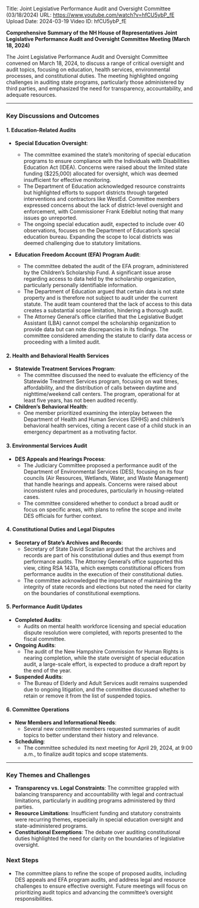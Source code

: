 Title: Joint Legislative Performance Audit and Oversight Committee (03/18/2024)
URL: https://www.youtube.com/watch?v=hfCU5ybP_fE
Upload Date: 2024-03-19
Video ID: hfCU5ybP_fE

**Comprehensive Summary of the NH House of Representatives Joint Legislative Performance Audit and Oversight Committee Meeting (March 18, 2024)**

The Joint Legislative Performance Audit and Oversight Committee convened on March 18, 2024, to discuss a range of critical oversight and audit topics, focusing on education, health services, environmental processes, and constitutional duties. The meeting highlighted ongoing challenges in auditing state programs, particularly those administered by third parties, and emphasized the need for transparency, accountability, and adequate resources.

---

### **Key Discussions and Outcomes**

#### **1. Education-Related Audits**
   - **Special Education Oversight**:
     - The committee examined the state’s monitoring of special education programs to ensure compliance with the Individuals with Disabilities Education Act (IDEA). Concerns were raised about the limited state funding ($225,000) allocated for oversight, which was deemed insufficient for effective monitoring.
     - The Department of Education acknowledged resource constraints but highlighted efforts to support districts through targeted interventions and contractors like WestEd. Committee members expressed concerns about the lack of district-level oversight and enforcement, with Commissioner Frank Edelblut noting that many issues go unreported.
     - The ongoing special education audit, expected to include over 40 observations, focuses on the Department of Education’s special education bureau. Expanding the scope to local districts was deemed challenging due to statutory limitations.

   - **Education Freedom Account (EFA) Program Audit**:
     - The committee debated the audit of the EFA program, administered by the Children’s Scholarship Fund. A significant issue arose regarding access to data held by the scholarship organization, particularly personally identifiable information.
     - The Department of Education argued that certain data is not state property and is therefore not subject to audit under the current statute. The audit team countered that the lack of access to this data creates a substantial scope limitation, hindering a thorough audit.
     - The Attorney General’s office clarified that the Legislative Budget Assistant (LBA) cannot compel the scholarship organization to provide data but can note discrepancies in its findings. The committee considered amending the statute to clarify data access or proceeding with a limited audit.

#### **2. Health and Behavioral Health Services**
   - **Statewide Treatment Services Program**:
     - The committee discussed the need to evaluate the efficiency of the Statewide Treatment Services program, focusing on wait times, affordability, and the distribution of calls between daytime and nighttime/weekend call centers. The program, operational for at least five years, has not been audited recently.
   - **Children’s Behavioral Health**:
     - One member prioritized examining the interplay between the Department of Health and Human Services (DHHS) and children’s behavioral health services, citing a recent case of a child stuck in an emergency department as a motivating factor.

#### **3. Environmental Services Audit**
   - **DES Appeals and Hearings Process**:
     - The Judiciary Committee proposed a performance audit of the Department of Environmental Services (DES), focusing on its four councils (Air Resources, Wetlands, Water, and Waste Management) that handle hearings and appeals. Concerns were raised about inconsistent rules and procedures, particularly in housing-related cases.
     - The committee considered whether to conduct a broad audit or focus on specific areas, with plans to refine the scope and invite DES officials for further context.

#### **4. Constitutional Duties and Legal Disputes**
   - **Secretary of State’s Archives and Records**:
     - Secretary of State David Scanlan argued that the archives and records are part of his constitutional duties and thus exempt from performance audits. The Attorney General’s office supported this view, citing RSA 1431a, which exempts constitutional officers from performance audits in the execution of their constitutional duties.
     - The committee acknowledged the importance of maintaining the integrity of state records and elections but noted the need for clarity on the boundaries of constitutional exemptions.

#### **5. Performance Audit Updates**
   - **Completed Audits**:
     - Audits on mental health workforce licensing and special education dispute resolution were completed, with reports presented to the fiscal committee.
   - **Ongoing Audits**:
     - The audit of the New Hampshire Commission for Human Rights is nearing completion, while the state oversight of special education audit, a large-scale effort, is expected to produce a draft report by the end of the year.
   - **Suspended Audits**:
     - The Bureau of Elderly and Adult Services audit remains suspended due to ongoing litigation, and the committee discussed whether to retain or remove it from the list of suspended topics.

#### **6. Committee Operations**
   - **New Members and Informational Needs**:
     - Several new committee members requested summaries of audit topics to better understand their history and relevance.
   - **Scheduling**:
     - The committee scheduled its next meeting for April 29, 2024, at 9:00 a.m., to finalize audit topics and scope statements.

---

### **Key Themes and Challenges**
   - **Transparency vs. Legal Constraints**: The committee grappled with balancing transparency and accountability with legal and contractual limitations, particularly in auditing programs administered by third parties.
   - **Resource Limitations**: Insufficient funding and statutory constraints were recurring themes, especially in special education oversight and state-administered programs.
   - **Constitutional Exemptions**: The debate over auditing constitutional duties highlighted the need for clarity on the boundaries of legislative oversight.

### **Next Steps**
   - The committee plans to refine the scope of proposed audits, including DES appeals and EFA program audits, and address legal and resource challenges to ensure effective oversight. Future meetings will focus on prioritizing audit topics and advancing the committee’s oversight responsibilities.